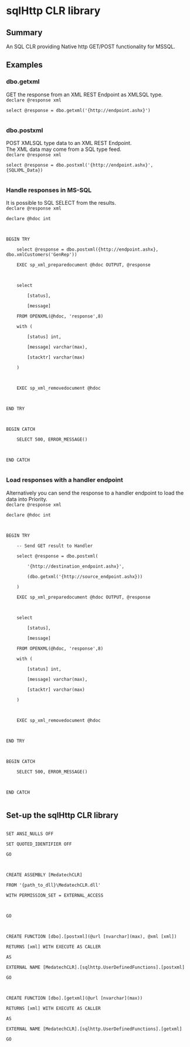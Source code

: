 <h1>sqlHttp CLR library</h1>

<h2>Summary</h2>
An SQL CLR providing Native http GET/POST functionality for MSSQL.

<h2>Examples</h2>
<h3>dbo.getxml</h3>
GET the response from an XML REST Endpoint as XMLSQL type.
<code>
declare @response xml<br>
select @response = dbo.getxml('{http://endpoint.ashx}')<br>
</code>

<h3>dbo.postxml</h3>
POST XMLSQL type data to an XML REST Endpoint.<br>
The XML data may come from a SQL type feed.
<code>
declare @response xml<br>
select @response = dbo.postxml('{http://endpoint.ashx}', {SQLXML_Data})	<br>
</code>

<h3>Handle responses in MS-SQL</h3>
It is possible to SQL SELECT from the results.
<code>
declare @response xml<br>
declare @hdoc int<br>
<br>
BEGIN TRY<br>
	select @response = dbo.postxml({http://endpoint.ashx}, dbo.xmlCustomers('GenRep'))	<br>
	EXEC sp_xml_preparedocument @hdoc OUTPUT, @response<br>
	<br>
	select	<br>
		[status],<br>
		[message]<br>
	FROM OPENXML(@hdoc, 'response',8)<br>
	with (<br>
		[status] int,<br>
		[message] varchar(max),<br>
		[stacktr] varchar(max)<br>
	)<br>
	<br>
	EXEC sp_xml_removedocument @hdoc<br>
	<br>
END TRY<br>
<br>
BEGIN CATCH<br>
	SELECT 500, ERROR_MESSAGE()<br>
	<br>
END CATCH<br>
</code>

<h3>Load responses with a handler endpoint</h3>
Alternatively you can send the response to a handler endpoint to load the data into Priority.
<code>
declare @response xml<br>
declare @hdoc int<br>
<br>
BEGIN TRY<br>
	-- Send GET result to Handler<br>
	select @response = dbo.postxml(<br>
		'{http://destination_endpoint.ashx}', <br>
		(dbo.getxml('{http://source_endpoint.ashx}))<br>
	)<br>
	EXEC sp_xml_preparedocument @hdoc OUTPUT, @response<br>
	<br>
	select	<br>
		[status],<br>
		[message]<br>
	FROM OPENXML(@hdoc, 'response',8)<br>
	with (<br>
		[status] int,<br>
		[message] varchar(max),<br>
		[stacktr] varchar(max)<br>
	)<br>
<br>
	EXEC sp_xml_removedocument @hdoc<br>
	<br>
END TRY<br>
<br>
BEGIN CATCH<br>
	SELECT 500, ERROR_MESSAGE()<br>
<br>
END CATCH<br>
</code>

<h2>Set-up the sqlHttp CLR library</h2>
<code>
SET ANSI_NULLS OFF<br>
SET QUOTED_IDENTIFIER OFF<br>
GO<br>
<br>
CREATE ASSEMBLY [MedatechCLR]<br>
FROM '{path_to_dll}\MedatechCLR.dll'<br>
WITH PERMISSION_SET = EXTERNAL_ACCESS<br>
<br>
GO<br>
<br>
CREATE FUNCTION [dbo].[postxml](@url [nvarchar](max), @xml [xml])<br>
RETURNS [xml] WITH EXECUTE AS CALLER<br>
AS <br>
EXTERNAL NAME [MedatechCLR].[sqlhttp.UserDefinedFunctions].[postxml]<br>
GO<br>
<br>
CREATE FUNCTION [dbo].[getxml](@url [nvarchar](max))<br>
RETURNS [xml] WITH EXECUTE AS CALLER<br>
AS <br>
EXTERNAL NAME [MedatechCLR].[sqlhttp.UserDefinedFunctions].[getxml]<br>
GO<br>
</code>
